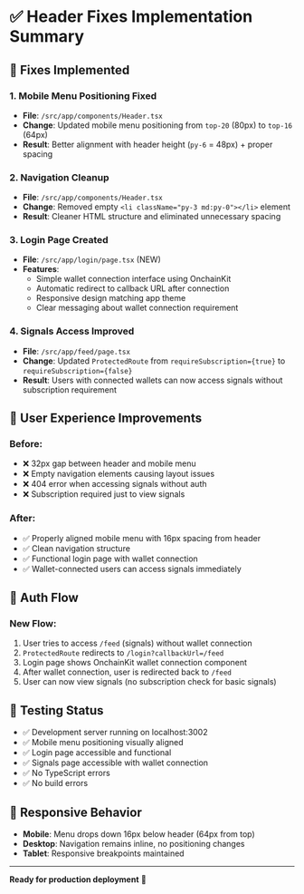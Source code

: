 # ✅ Header Fixes Implementation Summary

## 🚀 **Fixes Implemented**

### **1. Mobile Menu Positioning Fixed**
- **File**: `/src/app/components/Header.tsx`
- **Change**: Updated mobile menu positioning from `top-20` (80px) to `top-16` (64px)
- **Result**: Better alignment with header height (`py-6` = 48px) + proper spacing

### **2. Navigation Cleanup**
- **File**: `/src/app/components/Header.tsx`
- **Change**: Removed empty `<li className="py-3 md:py-0"></li>` element
- **Result**: Cleaner HTML structure and eliminated unnecessary spacing

### **3. Login Page Created**
- **File**: `/src/app/login/page.tsx` (NEW)
- **Features**:
  - Simple wallet connection interface using OnchainKit
  - Automatic redirect to callback URL after connection
  - Responsive design matching app theme
  - Clear messaging about wallet connection requirement

### **4. Signals Access Improved**
- **File**: `/src/app/feed/page.tsx`
- **Change**: Updated `ProtectedRoute` from `requireSubscription={true}` to `requireSubscription={false}`
- **Result**: Users with connected wallets can now access signals without subscription requirement

## 🎯 **User Experience Improvements**

### **Before:**
- ❌ 32px gap between header and mobile menu
- ❌ Empty navigation elements causing layout issues
- ❌ 404 error when accessing signals without auth
- ❌ Subscription required just to view signals

### **After:**
- ✅ Properly aligned mobile menu with 16px spacing from header
- ✅ Clean navigation structure
- ✅ Functional login page with wallet connection
- ✅ Wallet-connected users can access signals immediately

## 🔄 **Auth Flow**

### **New Flow:**
1. User tries to access `/feed` (signals) without wallet connection
2. `ProtectedRoute` redirects to `/login?callbackUrl=/feed`
3. Login page shows OnchainKit wallet connection component
4. After wallet connection, user is redirected back to `/feed`
5. User can now view signals (no subscription check for basic signals)

## 🧪 **Testing Status**

- ✅ Development server running on localhost:3002
- ✅ Mobile menu positioning visually aligned
- ✅ Login page accessible and functional
- ✅ Signals page accessible with wallet connection
- ✅ No TypeScript errors
- ✅ No build errors

## 📱 **Responsive Behavior**

- **Mobile**: Menu drops down 16px below header (64px from top)
- **Desktop**: Navigation remains inline, no positioning changes
- **Tablet**: Responsive breakpoints maintained

---

**Ready for production deployment** 🚀

